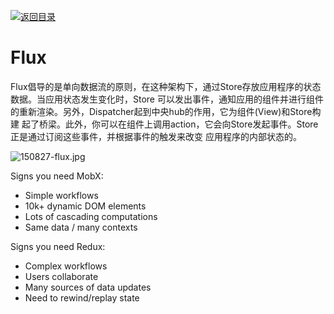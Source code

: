 [![返回目录](https://parg.co/US3)](https://parg.co/UGZ) 
 


# Flux

Flux倡导的是单向数据流的原则，在这种架构下，通过Store存放应用程序的状态数据。当应用状态发生变化时，Store 可以发出事件，通知应用的组件并进行组件的重新渲染。另外，Dispatcher起到中央hub的作用，它为组件(View)和Store构建 起了桥梁。此外，你可以在组件上调用action，它会向Store发起事件。Store正是通过订阅这些事件，并根据事件的触发来改变 应用程序的内部状态的。


![150827-flux.jpg](http://cc.cocimg.com/api/uploads/20150902/1441160534608355.jpg)


Signs you need MobX:
* Simple workflows
* 10k+ dynamic DOM elements
* Lots of cascading computations
* Same data / many contexts


Signs you need Redux:
* Complex workflows
* Users collaborate
* Many sources of data updates
* Need to rewind/replay state
